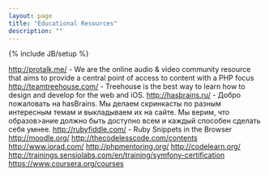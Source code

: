 ```yaml
---
layout: page
title: "Educational Resources"
description: ""
---
```

{% include JB/setup %}

<http://protalk.me/> - We are the online audio & video community resource that aims to provide a central point of access to content with a PHP focus
<http://teamtreehouse.com/> - Treehouse is the best way to learn how to design and develop for the web and iOS.
<http://hasbrains.ru/> - Добро пожаловать на hasBrains. Мы делаем скринкасты по разным интересным темам и выкладываем их на сайте. Мы верим, что образов>ание должно быть доступно всем и каждый способен сделать себя умнее.
<http://rubyfiddle.com/> - Ruby Snippets in the Browser
<http://moodle.org/>
<http://thecodelesscode.com/contents>
<http://www.iorad.com/>
<http://phpmentoring.org/>
<http://codelearn.org/>
<http://trainings.sensiolabs.com/en/training/symfony-certification>
<https://www.coursera.org/courses>
